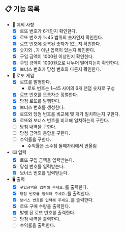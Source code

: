 ## 📋 기능 목록

- 🧨 예외 사항
    - [x] 로또 번호가 6개인지 확인한다.
    - [x] 로또 번호가 1~45 범위의 숫자인지 확인한다.
    - [x] 로또 번호에 중복된 숫자가 없는지 확인한다.
    - [x] 숫자와 `,`가 아닌 입력이 있는지 확인한다.
    - [x] 구입 금액이 1000원 이상인지 확인한다.
    - [x] 구입 금액이 1000원으로 나누어 떨어지는지 확인한다.
    - [x] 보너스 번호가 당첨 번호와 다른지 확인한다.

- 🎫 로또 게임
    - [x] 로또를 발행한다.
        - 로또 번호는 1~45 사이의 6개 랜덤 숫자로 구성
    - [x] 로또 번호를 오름차순 정렬한다.
    - [x] 당첨 로또를 발행한다.
    - [x] 보너스 번호를 생성한다.
    - [x] 로또와 당첨 번호를 비교해 몇 개가 일치하는지 구한다.
    - [x] 로또와 보너스 번호를 비교해 일치하는지 구한다.
    - [ ] 당첨 내역을 구한다.
    - [ ] 당첨 금액의 총합을 구한다.
    - [ ] 수익률을 구한다.
        - 수익률은 소수점 둘째자리에서 반올림

- ⌨️ 입력
    - [x] 로또 구입 금액을 입력받는다.
    - [x] 당첨 번호를 입력받는다.
    - [x] 보너스 번호를 입력받는다.
- 🖥 출력
    - [x] `구입금액을 입력해 주세요.`를 출력한다.
    - [x] `당첨 번호를 입력해 주세요.`를 출력한다.
    - [x] `보너스 번호를 입력해 주세요.`를 출력한다.
    - [x] 로또 구매 수량을 출력한다.
    - [x] 발행 된 로또 번호를 출력한다.
    - [ ] 당첨 내역을 출력한다.
    - [ ] 수익률을 출력한다.